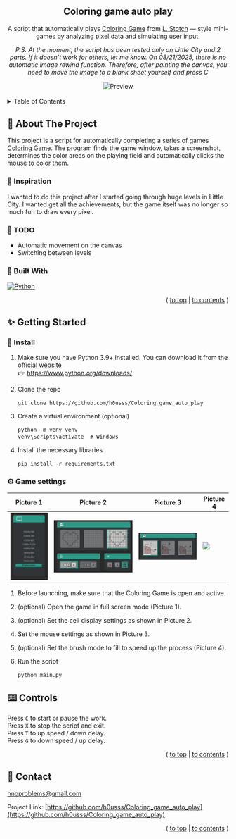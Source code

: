 <a id="readme-top"></a>

<div align="center">
  <h2 align="center">Coloring game auto play</h2>

  A script that automatically plays [Coloring Game][ColoringGame] from [L. Stotch][LStotch] — style mini-games by analyzing pixel data and simulating user input.

  *P.S. At the moment, the script has been tested only on Little City and 2 parts. If it doesn't work for others, let me know. On 08/21/2025, there is no automatic image rewind function. Therefore, after painting the canvas, you need to move the image to a blank sheet yourself and press C*

  <img align="center" src=".sourceReadme/preview.gif" alt="Preview" width="600"/>
</div>
<br>
<!-- TABLE OF CONTENTS -->
<details>
  <summary id="contents">Table of Contents</summary>
  <ol>
    <li>
      <a href="#🧠-about-the-project">About The Project</a>
      <ul>
        <li><a href="#💭-inspiration">Inspiration</a></li>
        <li><a href="#📌-TODO">TODO</a></li>
        <li><a href="#🔧-built-with">Built With</a></li>
      </ul>
    </li>
    <li>
      <a href="#✨-getting-started">Getting Started</a>
      <ul>
        <li><a href="#💾-install">Install</a></li>
        <li><a href="#⚙️-game-settings">Game settings</a></li>
      </ul>
    </li>
    <li><a href="#⌨️-controls">Controls</a></li>
    <li><a href="#📓-contact">Contact</a></li>
  </ol>
</details>


<!-- ABOUT THE PROJECT -->
## 🧠 About The Project

This project is a script for automatically completing a series of games [Coloring Game][ColoringGame]. The program finds the game window, takes a screenshot, determines the color areas on the playing field and automatically clicks the mouse to color them.

### 💭 Inspiration

I wanted to do this project after I started going through huge levels in Little City. I wanted get all the achievements, but the game itself was no longer so much fun to draw every pixel.

### 📌 TODO
- Automatic movement on the canvas
- Switching between levels

### 🔧 Built With

<a href="https://www.python.org/">
  <img src="https://www.python.org/static/img/python-logo.png" alt="Python" width="250"/>
</a>

<p align="right">( <a href="#readme-top">to top</a> | <a href="#contents">to contents</a> )</p>



<!-- GETTING STARTED -->
## ✨ Getting Started

### 💾 Install
1. Make sure you have Python 3.9+ installed. You can download it from the official website<br>
    👉 https://www.python.org/downloads/

2. Clone the repo
   ```
   git clone https://github.com/h0usss/Coloring_game_auto_play
   ```

3. Create a virtual environment (optional)
    ```
    python -m venv venv
    venv\Scripts\activate  # Windows
    ```

4. Install the necessary libraries

    ```
    pip install -r requirements.txt
    ```

### ⚙️ Game settings


|    Picture 1    |    Picture 2    |    Picture 3    |    Picture 4    |
|-----------------|-----------------|-----------------|-----------------|
| <img src=".sourceReadme/screenMode.png" width="200"/> | <img src=".sourceReadme/cellSettimgs.png" width="600"/> | <img src=".sourceReadme/mouseSettings.png" width="400"/> | <img src=".sourceReadme/fillSettings.gif" width="200"/> |

1. Before launching, make sure that the Coloring Game is open and active.

2. (optional) Open the game in full screen mode (Picture 1).

3. (optional) Set the cell display settings as shown in Picture 2.

4. Set the mouse settings as shown in Picture 3.

5. (optional) Set the brush mode to fill to speed up the process (Picture 4).

6. Run the script
    ```
    python main.py
    ```


## ⌨️ Controls
Press `C` to start or pause the work.<br>
Press `X` to stop the script and exit.<br>
Press `T` to up speed / down delay.<br>
Press `G` to down speed / up delay.

<p align="right">( <a href="#readme-top">to top</a> | <a href="#contents">to contents</a> )</p>


<!-- CONTACT -->
## 📓 Contact

hnoproblems@gmail.com

Project Link: [https://github.com/h0usss/Coloring_game_auto_play](https://github.com/h0usss/Coloring_game_auto_play)

<p align="right">( <a href="#readme-top">to top</a> | <a href="#contents">to contents</a> )</p>


[ColoringGame]: https://store.steampowered.com/publisher/lstotch/#browse
[LStotch]: https://store.steampowered.com/publisher/lstotch/